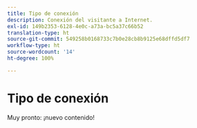 ```yaml
---
title: Tipo de conexión
description: Conexión del visitante a Internet.
exl-id: 149b2353-6128-4e0c-a73a-bc5a37c66b52
translation-type: ht
source-git-commit: 549258b0168733c7b0e28cb8b9125e68dffd5df7
workflow-type: ht
source-wordcount: '14'
ht-degree: 100%

---
```


# Tipo de conexión

Muy pronto: ¡nuevo contenido!

<!-- Sent Justin Grover a Slack message to figure this one out, since the implementation connection type and the connection type dimension are not the same -->
